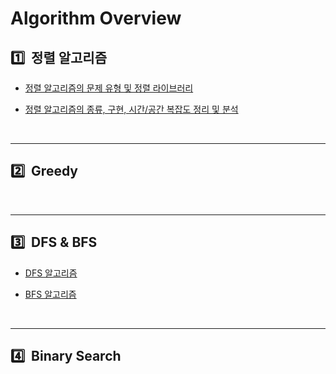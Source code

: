 # Algorithm Overview


## :one:&nbsp; 정렬 알고리즘

* [정렬 알고리즘의 문제 유형 및 정렬 라이브러리](./cheatsheet/../algorithms/sort.md)

* [정렬 알고리즘의 종류, 구현, 시간/공간 복잡도 정리 및 분석](../dongbin_book/chap6_sort/README.md)

</br>

---

## :two:&nbsp; Greedy


</br>

---

## :three:&nbsp; DFS & BFS

* [DFS 알고리즘](./algorithms/dfs.md)

* [BFS 알고리즘](./algorithms/bfs.md)

</br>

---

## :four:&nbsp; Binary Search

